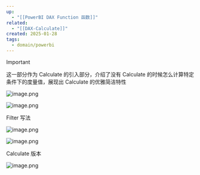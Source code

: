 ```yaml
---
up:
  - "[[PowerBI DAX Function 函数]]"
related:
  - "[[DAX-Calculate]]"
created: 2025-01-28
tags:
  - domain/powerbi
---
```



> [!important]
> 这一部分作为 Calculate 的引入部分，介绍了没有 Calculate 的时候怎么计算特定条件下的度量值，展现出 Calculate 的优雅简洁特性

![image.png](https://s1.vika.cn/space/2025/01/26/aa5f27f0bd764263afcdcb21f0b680f9)


![image.png](https://s1.vika.cn/space/2025/01/26/d95e2f823eed48a79e9e960c6310a1bf)

Filter 写法

![image.png](https://s1.vika.cn/space/2025/01/26/b00b26599b1c4e1f9e35370987e98f24)

![image.png](https://s1.vika.cn/space/2025/01/26/4b9b4ec506524473b1830e865de1ff70)

Calculate 版本

![image.png](https://s1.vika.cn/space/2025/01/26/8a8e6a2d3f294100b2cb26eb97ac6f44)

